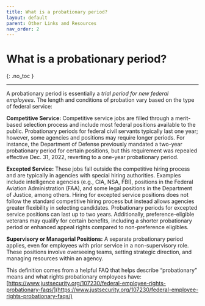 ```yaml
---
title: What is a probationary period?
layout: default
parent: Other Links and Resources
nav_order: 2
---
```

# What is a probationary period?

{: .no_toc }

---
A probationary period is essentially a *trial period for new federal employees*. The length and conditions of probation vary based on the type of federal service:

**Competitive Service:** Competitive service jobs are filled through a merit-based selection process and include most federal positions available to the public. Probationary periods for federal civil servants typically last one year; however, some agencies and positions may require longer periods. For instance, the Department of Defense previously mandated a two-year probationary period for certain positions, but this requirement was repealed effective Dec. 31, 2022, reverting to a one-year probationary period.

**Excepted Service:** These jobs fall outside the competitive hiring process and are typically in agencies with special hiring authorities. Examples include intelligence agencies (e.g., CIA, NSA, FBI), positions in the Federal Aviation Administration (FAA), and some legal positions in the Department of Justice, among others. Hiring for excepted service positions does not follow the standard competitive hiring process but instead allows agencies greater flexibility in selecting candidates. Probationary periods for excepted service positions can last up to two years. Additionally, preference-eligible veterans may qualify for certain benefits, including a shorter probationary period or enhanced appeal rights compared to non-preference eligibles.

**Supervisory or Managerial Positions:** A separate probationary period applies, even for employees with prior service in a non-supervisory role. These positions involve overseeing teams, setting strategic direction, and managing resources within an agency.


This definition comes from a helpful FAQ that helps describe “probationary” means and what rights probationary employees have: [https://www.justsecurity.org/107230/federal-employee-rights-probationary-faqs/](https://www.justsecurity.org/107230/federal-employee-rights-probationary-faqs/)